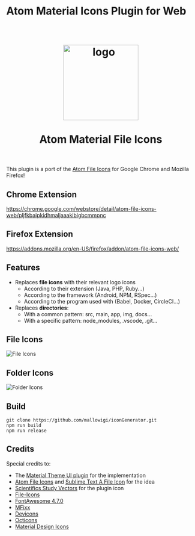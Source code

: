 # Atom Material Icons Plugin for Web

<h1 align="center">
  <br>
    <img src="https://raw.githubusercontent.com/mallowigi/a-file-icon-idea/master/src/main/resources/META-INF/pluginIcon.svg?sanitize=true" alt="logo" width="200">
  <br><br>
  Atom Material File Icons
  <br>
  <br>
</h1>


This plugin is a port of the [Atom File Icons](https://github.com/file-icons/atom) for Google Chrome and Mozilla Firefox!

## Chrome Extension
<https://chrome.google.com/webstore/detail/atom-file-icons-web/pljfkbaipkidhmaljaaakibigbcmmpnc>

## Firefox Extension
<https://addons.mozilla.org/en-US/firefox/addon/atom-file-icons-web/>


## Features

- Replaces **file icons** with their relevant logo icons
  - According to their extension (Java, PHP, Ruby...)
  - According to the framework (Android, NPM, RSpec...)
  - According to the program used with (Babel, Docker, CircleCI...)
- Replaces **directories**:
  - With a common pattern: src, main, app, img, docs...
  - With a specific pattern: node_modules, .vscode, .git...


## File Icons
![File Icons](https://raw.githubusercontent.com/mallowigi/iconGenerator/master/assets/files.png)

## Folder Icons
![Folder Icons](https://raw.githubusercontent.com/mallowigi/iconGenerator/master/assets/folders.png)

## Build

```
git clone https://github.com/mallowigi/iconGenerator.git
npm run build
npm run release
```

## Credits

Special credits to:
- The [Material Theme UI plugin](https://www.material-theme.com) for the implementation
- [Atom File Icons](https://github.com/file-icons/atom) and [Sublime Text A File Icon](https://github.com/SublimeText/AFileIcon) for the idea
- [Scientifics Study Vectors](https://www.svgrepo.com/svg/121720/atom) for the plugin icon
- [File-Icons](https://github.com/file-icons/source/blob/master/charmap.md)
- [FontAwesome 4.7.0](https://fontawesome.com/v4.7.0/cheatsheet/)
- [MFixx](https://github.com/file-icons/MFixx/blob/master/charmap.md)
- [Devicons](https://github.com/file-icons/DevOpicons/blob/master/charmap.md)
- [Octicons](https://octicons.github.com/)
- [Material Design Icons](https://materialdesignicons.com/)
